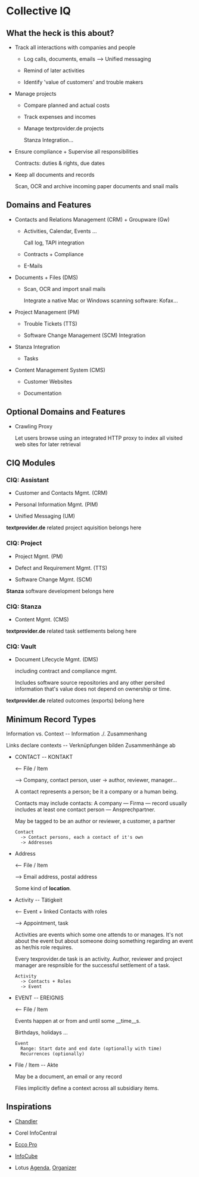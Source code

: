 # Collective IQ

## What the heck is this about?

  * Track all interactions with companies and people

    * Log calls, documents, emails --> Unified messaging

    * Remind of later activities

    * Identify 'value of customers' and trouble makers

  * Manage projects

    * Compare planned and actual costs

    * Track expenses and incomes

    * Manage textprovider.de projects

      Stanza Integration…

  * Ensure compliance + Supervise all responsibilities

    Contracts: duties & rights, due dates

  * Keep all documents and records

    Scan, OCR and archive incoming paper documents and snail mails

## Domains and Features

  * Contacts and Relations Management (CRM) + Groupware (Gw)

    * Activities, Calendar, Events …

      Call log, TAPI integration

    * Contracts + Compliance

    * E-Mails

  * Documents + Files (DMS)

    * Scan, OCR and import snail mails

      Integrate a native Mac or Windows scanning software: Kofax…

  * Project Management (PM)

    * Trouble Tickets (TTS)

    * Software Change Management (SCM) Integration

  * Stanza Integration

    * Tasks

  * Content Management System (CMS)

    * Customer Websites

    * Documentation

## Optional Domains and Features

  * Crawling Proxy

    Let users browse using an integrated HTTP proxy to index all visited
    web sites for later retrieval

## CIQ Modules

### CIQ: Assistant

  * Customer and Contacts Mgmt. (CRM)

  * Personal Information Mgmt. (PIM)

  * Unified Messaging (UM)

__textprovider.de__ related project aquisition belongs here

### CIQ: Project

  * Project Mgmt. (PM)

  * Defect and Requirement Mgmt. (TTS)

  * Software Change Mgmt. (SCM)

__Stanza__ software development belongs here

### CIQ: Stanza

  * Content Mgmt. (CMS)

__textprovider.de__ related task settlements belong here

### CIQ: Vault

  * Document Lifecycle Mgmt. (DMS)

    including contract and compliance mgmt.

    Includes software source repositories and any other persited information
    that's value does not depend on ownership or time.

__textprovider.de__ related outcomes (exports) belong here

## Minimum Record Types

Information vs. Context -- Information ./. Zusammenhang

Links declare contexts -- Verknüpfungen bilden Zusammenhänge ab

  * CONTACT -- KONTAKT

    <-- File / Item

    --> Company, contact person, user -> author, reviewer, manager…

    A contact represents a person; be it a company or a human being.

    Contacts may include contacts: A company — Firma — record usually includes
    at least one contact person — Ansprechpartner.

    May be tagged to be an author or reviewer, a customer, a partner

        Contact
          -> Contact persons, each a contact of it's own
          -> Addresses

  * Address

    <-- File / Item

    --> Email address, postal address

    Some kind of __location__.

  * Activity -- Tätigkeit

    <-- Event + linked Contacts with roles

    --> Appointment, task

    Activities are events which some one attends to or manages. It's not about
    the event but about someone doing something regarding an event as her/his
    role requires.

    Every texprovider.de task is an activity. Author, reviewer and project
    manager are respnsible for the successful settlement of a task.

        Activity
          -> Contacts + Roles
          -> Event

  * EVENT -- EREIGNIS

    <-- File / Item

    Events happen at or from and until some __time__s.

    Birthdays, holidays …

        Event
          Range: Start date and end date (optionally with time)
          Recurrences (optionally)

  * File / Item -- Akte

    May be a document, an email or any record

    Files implicitly define a context across all subsidiary items.

## Inspirations

  * [Chandler](http://chandlerproject.org/)

  * Corel InfoCentral

  * [Ecco Pro](http://en.wikipedia.org/wiki/Ecco_Pro)

  * [InfoCube](http://www.infoqube.biz/)

  * Lotus [Agenda](http://en.wikipedia.org/wiki/Lotus_Agenda),
    [Organizer](http://en.wikipedia.org/wiki/Lotus_Organizer)
